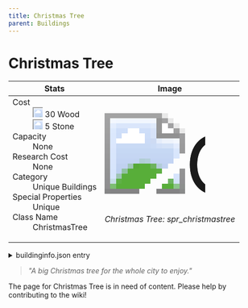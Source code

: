 ```yaml
---
title: Christmas Tree
parent: Buildings
---
```

# Christmas Tree

[//]: # (Pre-generated content)
<table><thead><tr><th>Stats</th><th>Image</th></tr></thead><tbody><tr><td><dl><dt>Cost</dt><dd><div class="resource-icon"><img style="object-position: -637px -751px;" src="https://tfe2-wiki.github.io/assets/sprites.png"></div> 30 Wood<br><div class="resource-icon"><img style="object-position: -637px -737px;" src="https://tfe2-wiki.github.io/assets/sprites.png"></div> 5 Stone</dd><dt>Capacity</dt><dd>None</dd><dt>Research Cost</dt><dd>None</dd><dt>Category</dt><dd>Unique Buildings</dd><dt>Special Properties</dt><dd>Unique</dd><dt>Class Name</dt><dd>ChristmasTree</dd></dl></td><td><style>.building-image {width: 200px;height: 200px;overflow: hidden;position: relative;}.building-image img {image-rendering: pixelated;object-fit: none;transform: scale(10);transform-origin: left top;position: absolute;left: 0;top: 0;}.resource-image {width: 200px;height: 200px;overflow: hidden;position: relative;}.resource-image img {image-rendering: pixelated;object-fit: none;transform: scale(20);transform-origin: left top;position: absolute;left: 0;top: 0;}.building-icon {width: 20px;height: 20px;overflow: hidden;position: relative;display: inline-block;}.building-icon img {image-rendering: pixelated;object-fit: none;transform: scale(1);transform-origin: left top;position: absolute;left: 0;top: 0;}.resource-icon {width: 20px;height: 20px;overflow: hidden;position: relative;display: inline-block;}.resource-icon img {image-rendering: pixelated;object-fit: none;transform: scale(2);transform-origin: left top;position: absolute;left: 0;top: 0;}</style><div class="building-image"><img style="object-position: -972px -889px;" src="https://tfe2-wiki.github.io/assets/sprites.png" alt="Christmas Tree Back"><img style="object-position: -573px -223px;" src="https://tfe2-wiki.github.io/assets/sprites.png" alt="Christmas Tree"></div><i>Christmas Tree: spr_christmastree</i></td></tr></tbody></table><details><summary>buildinginfo.json entry</summary>```json{  "className": "ChristmasTree",  "food": 0,  "wood": 30,  "stone": 5,  "machineParts": 0,  "refinedMetal": 0,  "computerChips": 0,  "knowledge": 0,  "category": "Unique Buildings",  "unlockedByDefault": false,  "specialInfo": [    "Unique"  ],  "buttonBack": "spr_christmastree_bg",  "notUnlockedWithAll": true}```</details><blockquote><i>"A big Christmas tree for the whole city to enjoy."</i></blockquote>

The page for Christmas Tree is in need of content. Please help by contributing to the wiki!
